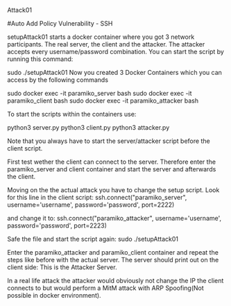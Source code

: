 Attack01 


#Auto Add Policy Vulnerability - SSH



setupAttack01 starts a docker container where you got 3 network participants. The real 
server, the client and the attacker. The attacker accepts every username/password combination. 
You can start the script by running this command: 

sudo ./setupAttack01
Now you created 3 Docker Containers which you can access by the following commands

sudo docker exec -it paramiko_server bash
sudo docker exec -it paramiko_client bash
sudo docker exec -it paramiko_attacker bash 

To start the scripts within the containers use:

python3 server.py
python3 client.py
python3 attacker.py

Note that you always have to start the server/attacker script before the client script. 

First test wether the client can connect to the server. Therefore enter the paramiko_server and client
container and start the server and afterwards the client. 


Moving on the the actual attack you have to change the setup script. Look for this line in the 
client script: 
ssh.connect("paramiko_server", username='username', password='password', port=2222)

and change it to: 
ssh.connect("paramiko_attacker", username='username', password='password', port=2223)

Safe the file and start the script again: 
sudo ./setupAttack01

Enter the paramiko_attacker and paramiko_client container and repeat the steps like before with
the actual server.
The server should print out on the client side: This is the Attacker Server.

In a real life attack the attacker would obviously not change the IP the client connects to 
but would perform a MitM attack with ARP Spoofing(Not possible in docker environment).

